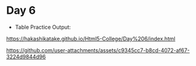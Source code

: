 # Day 6

- Table Practice Output:

https://hakashikatake.github.io/Html5-College/Day%206/index.html


https://github.com/user-attachments/assets/c9345cc7-b8cd-4072-af67-3224d9844d96

